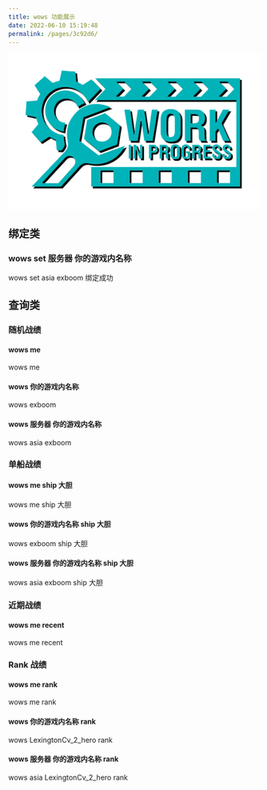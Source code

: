 ```yaml
---
title: wows 功能展示
date: 2022-06-10 15:19:48
permalink: /pages/3c92d6/
---
```

![work in process](/img/vue/work_in_process.png)
## 绑定类

### wows set 服务器 你的游戏内名称

<ChatWindow title="LKA 军团群">
  <ChatMsg name="Exb00m" onright avatar="/img/fun/exboom_icon.jpg">wows set asia exboom</ChatMsg>
  <ChatMsg name="RainBot" avatar="/img/fun/bot_icon.jpg"> 绑定成功 </ChatMsg>
</ChatWindow>


## 查询类

### 随机战绩

#### wows me

<ChatWindow title="LKA 军团群">
  <ChatMsg name="Exb00m" onright avatar="/img/fun/exboom_icon.jpg">wows me</ChatMsg>
  <ChatImg name="RainBot" avatar="/img/fun/bot_icon.jpg" src="/img/fun/wows_user.jpg"></ChatImg>
</ChatWindow>


#### wows 你的游戏内名称


<ChatWindow title="LKA 军团群">
  <ChatMsg name="Exb00m" onright avatar="/img/fun/exboom_icon.jpg">wows exboom</ChatMsg>
  <ChatImg name="RainBot" avatar="/img/fun/bot_icon.jpg" src="/img/fun/wows_user.jpg"></ChatImg>
</ChatWindow>


#### wows 服务器 你的游戏内名称


<ChatWindow title="LKA 军团群">
  <ChatMsg name="Exb00m" onright avatar="/img/fun/exboom_icon.jpg">wows asia exboom</ChatMsg>
  <ChatImg name="RainBot" avatar="/img/fun/bot_icon.jpg" src="/img/fun/wows_user.jpg"></ChatImg>
</ChatWindow>

### 单船战绩


#### wows me ship 大胆


<ChatWindow title="LKA 军团群">
  <ChatMsg name="Exb00m" onright avatar="/img/fun/exboom_icon.jpg">wows me ship 大胆 </ChatMsg>
  <ChatImg name="RainBot" avatar="/img/fun/bot_icon.jpg" src="/img/fun/wows_user_ship.jpg"></ChatImg>
</ChatWindow>


#### wows 你的游戏内名称 ship 大胆


<ChatWindow title="LKA 军团群">
  <ChatMsg name="Exb00m" onright avatar="/img/fun/exboom_icon.jpg">wows exboom ship 大胆 </ChatMsg>
  <ChatImg name="RainBot" avatar="/img/fun/bot_icon.jpg" src="/img/fun/wows_user_ship.jpg"></ChatImg>
</ChatWindow>


#### wows 服务器 你的游戏内名称 ship 大胆


<ChatWindow title="LKA 军团群">
  <ChatMsg name="Exb00m" onright avatar="/img/fun/exboom_icon.jpg">wows asia exboom ship 大胆 </ChatMsg>
  <ChatImg name="RainBot" avatar="/img/fun/bot_icon.jpg" src="/img/fun/wows_user_ship.jpg"></ChatImg>
</ChatWindow>


### 近期战绩

#### wows me recent


<ChatWindow title="LKA 军团群">
  <ChatMsg name="Kcuftoe" onright avatar="/img/fun/kcuftoe_icon.jpg">wows me recent</ChatMsg>
  <ChatImg name="RainBot" avatar="/img/fun/bot_icon.jpg" src="/img/fun/wows_me_recent.jpg"></ChatImg>
</ChatWindow>


### Rank 战绩


#### wows me rank


<ChatWindow title="LKA 军团群">
  <ChatMsg name="LexingtonCv_2_hero" onright avatar="/img/fun/lexington_icon.jpg">wows me rank</ChatMsg>
  <ChatImg name="RainBot" avatar="/img/fun/bot_icon.jpg" src="/img/fun/wows_user_rank.jpg"></ChatImg>
</ChatWindow>

#### wows 你的游戏内名称 rank


<ChatWindow title="LKA 军团群">
  <ChatMsg name="LexingtonCv_2_hero" onright avatar="/img/fun/lexington_icon.jpg">wows LexingtonCv_2_hero rank</ChatMsg>
  <ChatImg name="RainBot" avatar="/img/fun/bot_icon.jpg" src="/img/fun/wows_user_rank.jpg"></ChatImg>
</ChatWindow>



#### wows 服务器 你的游戏内名称 rank


<ChatWindow title="LKA 军团群">
  <ChatMsg name="LexingtonCv_2_hero" onright avatar="/img/fun/lexington_icon.jpg">wows asia LexingtonCv_2_hero rank</ChatMsg>
  <ChatImg name="RainBot" avatar="/img/fun/bot_icon.jpg" src="/img/fun/wows_user_rank.jpg"></ChatImg>
</ChatWindow>
